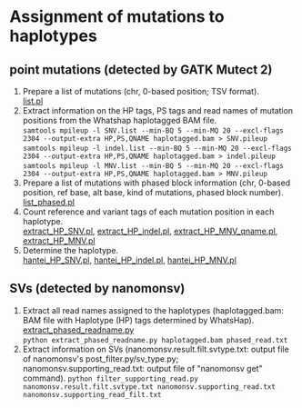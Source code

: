 # Assignment of mutations to haplotypes
## point mutations (detected by GATK Mutect 2)
1. Prepare a list of mutations (chr, 0-based position; TSV format).  
[list.pl](./list.pl)  
2. Extract information on the HP tags, PS tags and read names of mutation positions from the Whatshap haplotagged BAM file.  
`samtools mpileup -l SNV.list --min-BQ 5 --min-MQ 20 --excl-flags 2304 --output-extra HP,PS,QNAME haplotagged.bam > SNV.pileup`  
`samtools mpileup -l indel.list --min-BQ 5 --min-MQ 20 --excl-flags 2304 --output-extra HP,PS,QNAME haplotagged.bam > indel.pileup`  
`samtools mpileup -l MNV.list --min-BQ 5 --min-MQ 20 --excl-flags 2304 --output-extra HP,PS,QNAME haplotagged.bam > MNV.pileup`  
4. Prepare a list of mutations with phased block information (chr, 0-based position, ref base, alt base, kind of mutations, phased block number).  
[list_phased.pl](./list_phased.pl)  
5. Count reference and variant tags of each mutation position in each haplotype.  
[extract_HP_SNV.pl](./extract_HP_SNV.pl), [extract_HP_indel.pl](./extract_HP_indel.pl), [extract_HP_MNV_qname.pl](./extract_HP_MNV_qname.pl), [extract_HP_MNV.pl](./extract_HP_MNV.pl)  
6. Determine the haplotype.  
[hantei_HP_SNV.pl](./hantei_HP_SNV.pl), [hantei_HP_indel.pl](./hantei_HP_indel.pl), [hantei_HP_MNV.pl](./hantei_HP_MNV.pl)  

## SVs (detected by nanomonsv)
1. Extract all read names assigned to the haplotypes (haplotagged.bam: BAM file with Haplotype (HP) tags determined by WhatsHap).
[extract_phased_readname.py](./extract_phased_readname.py)  
`python extract_phased_readname.py haplotagged.bam phased_read.txt`
3. Extract information on SVs (nanomonsv.result.filt.svtype.txt: output file of nanomonsv's post_filter.py/sv_type.py; nanomonsv.supporting_read.txt: output file of "nanomonsv get" command).
`python filter_supporting_read.py nanomonsv.result.filt.svtype.txt nanomonsv.supporting_read.txt nanomonsv.supporting_read_filt.txt`  
